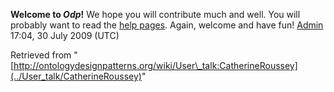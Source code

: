 __Welcome to _Odp_!__ We hope you will contribute much and well. 
You will probably want to read the [help pages](http://ontologydesignpatterns.org/wiki/Help:Contents "Help:Contents"). Again, welcome and have fun! [Admin](../User/ValentinaPresutti "User:ValentinaPresutti") 17:04, 30 July 2009 (UTC)





Retrieved from "[http://ontologydesignpatterns.org/wiki/User\_talk:CatherineRoussey](../User_talk/CatherineRoussey)"